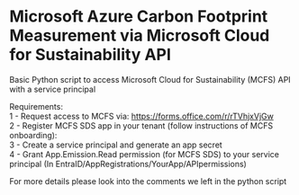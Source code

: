 # Microsoft Azure Carbon Footprint Measurement via Microsoft Cloud for Sustainability API
Basic Python script to access Microsoft Cloud for Sustainability (MCFS) API with a service principal

Requirements:  
1 - Request access to MCFS via:  https://forms.office.com/r/rTVhjxVjGw  
2 - Register MCFS SDS app in your tenant (follow instructions of MCFS onboarding):  
3 - Create a service principal and generate an app secret  
4 - Grant App.Emission.Read permission (for MCFS SDS) to your service principal (In EntraID/AppRegistrations/YourApp/APIpermissions)  

For more details please look into the comments we left in the python script
